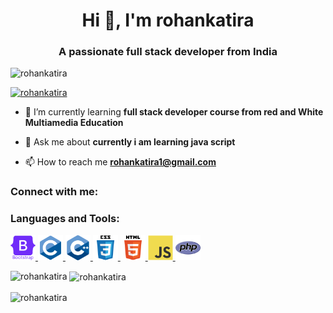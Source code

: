 <h1 align="center">Hi 👋, I'm rohankatira</h1>
<h3 align="center">A passionate full stack developer from India</h3>

<p align="left"> <img src="https://komarev.com/ghpvc/?username=rohankatira&label=Profile%20views&color=0e75b6&style=flat" alt="rohankatira" /> </p>

<p align="left"> <a href="https://github.com/ryo-ma/github-profile-trophy"><img src="https://github-profile-trophy.vercel.app/?username=rohankatira" alt="rohankatira" /></a> </p>

- 🌱 I’m currently learning **full stack developer course from red and White Multiamedia Education**

- 💬 Ask me about **currently i am learning java script**

- 📫 How to reach me **rohankatira1@gmail.com**

<h3 align="left">Connect with me:</h3>
<p align="left">
</p>

<h3 align="left">Languages and Tools:</h3>
<p align="left"> <a href="https://getbootstrap.com" target="_blank" rel="noreferrer"> <img src="https://raw.githubusercontent.com/devicons/devicon/master/icons/bootstrap/bootstrap-plain-wordmark.svg" alt="bootstrap" width="40" height="40"/> </a> <a href="https://www.cprogramming.com/" target="_blank" rel="noreferrer"> <img src="https://raw.githubusercontent.com/devicons/devicon/master/icons/c/c-original.svg" alt="c" width="40" height="40"/> </a> <a href="https://www.w3schools.com/cpp/" target="_blank" rel="noreferrer"> <img src="https://raw.githubusercontent.com/devicons/devicon/master/icons/cplusplus/cplusplus-original.svg" alt="cplusplus" width="40" height="40"/> </a> <a href="https://www.w3schools.com/css/" target="_blank" rel="noreferrer"> <img src="https://raw.githubusercontent.com/devicons/devicon/master/icons/css3/css3-original-wordmark.svg" alt="css3" width="40" height="40"/> </a> <a href="https://www.w3.org/html/" target="_blank" rel="noreferrer"> <img src="https://raw.githubusercontent.com/devicons/devicon/master/icons/html5/html5-original-wordmark.svg" alt="html5" width="40" height="40"/> </a> <a href="https://developer.mozilla.org/en-US/docs/Web/JavaScript" target="_blank" rel="noreferrer"> <img src="https://raw.githubusercontent.com/devicons/devicon/master/icons/javascript/javascript-original.svg" alt="javascript" width="40" height="40"/> </a> <a href="https://www.php.net" target="_blank" rel="noreferrer"> <img src="https://raw.githubusercontent.com/devicons/devicon/master/icons/php/php-original.svg" alt="php" width="40" height="40"/> </a> </p>

<p><img align="left" src="https://github-readme-stats.vercel.app/api/top-langs?username=rohankatira&show_icons=true&locale=en&layout=compact" alt="rohankatira" /></p>

<p>&nbsp;<img align="center" src="https://github-readme-stats.vercel.app/api?username=rohankatira&show_icons=true&locale=en" alt="rohankatira" /></p>

<p><img align="center" src="https://github-readme-streak-stats.herokuapp.com/?user=rohankatira&" alt="rohankatira" /></p>
